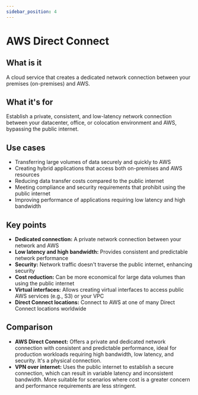 ```yaml
---
sidebar_position: 4
---
```


# AWS Direct Connect

## What is it
A cloud service that creates a dedicated network connection between your premises (on-premises) and AWS.

## What it's for
Establish a private, consistent, and low-latency network connection between your datacenter, office, or colocation environment and AWS, bypassing the public internet.

## Use cases
- Transferring large volumes of data securely and quickly to AWS
- Creating hybrid applications that access both on-premises and AWS resources
- Reducing data transfer costs compared to the public internet
- Meeting compliance and security requirements that prohibit using the public internet
- Improving performance of applications requiring low latency and high bandwidth

## Key points
- **Dedicated connection:** A private network connection between your network and AWS
- **Low latency and high bandwidth:** Provides consistent and predictable network performance
- **Security:** Network traffic doesn't traverse the public internet, enhancing security
- **Cost reduction:** Can be more economical for large data volumes than using the public internet
- **Virtual interfaces:** Allows creating virtual interfaces to access public AWS services (e.g., S3) or your VPC
- **Direct Connect locations:** Connect to AWS at one of many Direct Connect locations worldwide

## Comparison
- **AWS Direct Connect:** Offers a private and dedicated network connection with consistent and predictable performance, ideal for production workloads requiring high bandwidth, low latency, and security. It's a physical connection.
- **VPN over internet:** Uses the public internet to establish a secure connection, which can result in variable latency and inconsistent bandwidth. More suitable for scenarios where cost is a greater concern and performance requirements are less stringent. 